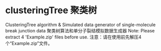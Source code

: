 # clusteringTree 聚类树
ClusteringTree algorithm &amp; Simulated data generator of single-molecule break junction data  聚类树算法和单分子裂结模拟数据生成器
Note: Please extract 4 'Example.zip' files before use.  注意：请在使用前先解压4个“Example.zip”文件。